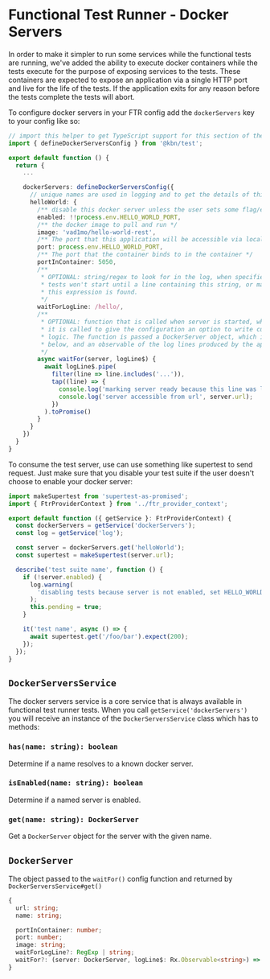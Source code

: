 # Functional Test Runner - Docker Servers

In order to make it simpler to run some services while the functional tests are running, we've added the ability to execute docker containers while the tests execute for the purpose of exposing services to the tests. These containers are expected to expose an application via a single HTTP port and live for the life of the tests. If the application exits for any reason before the tests complete the tests will abort.

To configure docker servers in your FTR config add the `dockerServers` key to your config like so:

```ts
// import this helper to get TypeScript support for this section of the config
import { defineDockerServersConfig } from '@kbn/test';

export default function () {
  return {
    ...

    dockerServers: defineDockerServersConfig({
      // unique names are used in logging and to get the details of this server in the tests
      helloWorld: {
        /** disable this docker server unless the user sets some flag/env var */
        enabled: !!process.env.HELLO_WORLD_PORT,
        /** the docker image to pull and run */
        image: 'vad1mo/hello-world-rest',
        /** The port that this application will be accessible via locally */
        port: process.env.HELLO_WORLD_PORT,
        /** The port that the container binds to in the container */
        portInContainer: 5050,
        /**
         * OPTIONAL: string/regex to look for in the log, when specified the
         * tests won't start until a line containing this string, or matching
         * this expression is found.
         */
        waitForLogLine: /hello/,
        /**
         * OPTIONAL: function that is called when server is started, when defined
         * it is called to give the configuration an option to write custom delay
         * logic. The function is passed a DockerServer object, which is described
         * below, and an observable of the log lines produced by the application
         */
        async waitFor(server, logLine$) {
          await logLine$.pipe(
            filter(line => line.includes('...')),
            tap((line) => {
              console.log('marking server ready because this line was logged:', line);
              console.log('server accessible from url', server.url);
            })
          ).toPromise()
        }
      }
    })
  }
}
```

To consume the test server, use can use something like supertest to send request. Just make sure that you disable your test suite if the user doesn't choose to enable your docker server:

```ts
import makeSupertest from 'supertest-as-promised';
import { FtrProviderContext } from '../ftr_provider_context';

export default function ({ getService }: FtrProviderContext) {
  const dockerServers = getService('dockerServers');
  const log = getService('log');

  const server = dockerServers.get('helloWorld');
  const supertest = makeSupertest(server.url);

  describe('test suite name', function () {
    if (!server.enabled) {
      log.warning(
        'disabling tests because server is not enabled, set HELLO_WORLD_PORT to run them'
      );
      this.pending = true;
    }

    it('test name', async () => {
      await supertest.get('/foo/bar').expect(200);
    });
  });
}
```

## `DockerServersService`

The docker servers service is a core service that is always available in functional test runner tests. When you call `getService('dockerServers')` you will receive an instance of the `DockerServersService` class which has to methods:

### `has(name: string): boolean`

Determine if a name resolves to a known docker server.

### `isEnabled(name: string): boolean`

Determine if a named server is enabled.

### `get(name: string): DockerServer`

Get a `DockerServer` object for the server with the given name.


## `DockerServer`

The object passed to the `waitFor()` config function and returned by `DockerServersService#get()`

```ts
{
  url: string;
  name: string;

  portInContainer: number;
  port: number;
  image: string;
  waitForLogLine?: RegExp | string;
  waitFor?: (server: DockerServer, logLine$: Rx.Observable<string>) => Promise<boolean>;
}
```
